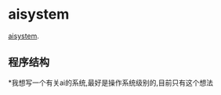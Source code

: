 # aisystem


[aisystem](https://github.com/smd-1886/aisystem).

## 程序结构
*我想写一个有关ai的系统,最好是操作系统级别的,目前只有这个想法



